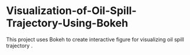 # Visualization-of-Oil-Spill-Trajectory-Using-Bokeh
This project uses Bokeh to create interactive figure for visualizing oil spill trajectory .
